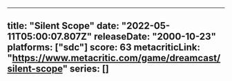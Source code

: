 
---
title: "Silent Scope"
date: "2022-05-11T05:00:07.807Z"
releaseDate: "2000-10-23"
platforms: ["sdc"]
score: 63
metacriticLink: "https://www.metacritic.com/game/dreamcast/silent-scope"
series: []
---
